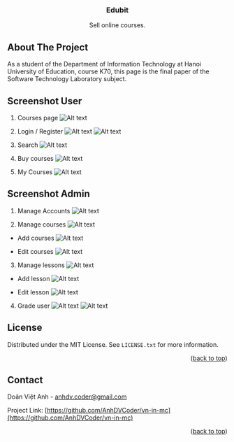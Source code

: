 <!-- Improved compatibility of back to top link: See: https://github.com/othneildrew/Best-README-Template/pull/73 -->
<a id="readme-top"></a>
<!-- PROJECT LOGO -->
<br />
<div align="center">
  <a href="https://github.com/AnhDVCoder/vn-in-mc"></a>

<h3 align="center">Edubit</h3>

  <p align="center">
    Sell online courses.
    <br/>
  </p>
</div>


<!-- ABOUT THE PROJECT -->
## About The Project

As a student of the Department of Information Technology at Hanoi University of Education, course K70, this page is the final paper of the Software Technology Laboratory subject.

## Screenshot User
1. Courses page
![Alt text](images/demo/courses.png)

2. Login / Register
![Alt text](images/demo/login.png)
![Alt text](images/demo/register.png)

3. Search
![Alt text](images/demo/search.png)

4. Buy courses
![Alt text](images/demo/buy-courses.png)

5. My Courses
![Alt text](images/demo/bought-courses.png)

## Screenshot Admin
1. Manage Accounts
![Alt text](images/demo/AD_manage-account.png)

2. Manage courses
![Alt text](images/demo/AD_courses.png)

- Add courses
![Alt text](images/demo/AD_add-courses.png)

- Edit courses
![Alt text](images/demo/AD_edit-courses.png)

3. Manage lessons
![Alt text](images/demo/AD_lesson.png)

- Add lesson
![Alt text](images/demo/AD_add-lesson.png)

- Edit lesson
![Alt text](images/demo/AD_edit-lesson.png)

4. Grade user
![Alt text](images/demo/AD_lesson-grades.png)
![Alt text](images/demo/AD_lesson-grades-user.png)


<!-- LICENSE -->
## License

Distributed under the MIT License. See `LICENSE.txt` for more information.

<p align="right">(<a href="#readme-top">back to top</a>)</p>


<!-- CONTACT -->
## Contact

Doãn Việt Anh - anhdv.coder@gmail.com

Project Link: [https://github.com/AnhDVCoder/vn-in-mc](https://github.com/AnhDVCoder/vn-in-mc)

<p align="right">(<a href="#readme-top">back to top</a>)</p>
